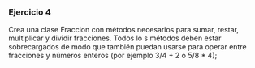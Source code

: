 ### Ejercicio 4

Crea una clase Fraccion con métodos necesarios para sumar, restar, multiplicar
y dividir fracciones. Todos lo s métodos deben estar sobrecargados de modo que
también puedan usarse para operar entre fracciones y números enteros (por
ejemplo 3/4 + 2 o 5/8 * 4);
